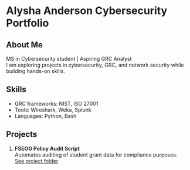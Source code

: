 # Alysha Anderson Cybersecurity Portfolio

## About Me
MS in Cybersecurity student | Aspiring GRC Analyst  
I am exploring projects in cybersecurity, GRC, and network security while building hands-on skills.  

## Skills
- GRC frameworks: NIST, ISO 27001  
- Tools: Wireshark, Weka, Splunk  
- Languages: Python, Bash  

## Projects
1. **FSEOG Policy Audit Script**  
   Automates auditing of student grant data for compliance purposes.  
   [See project folder](Projects/FSEOG-Policy-Audit/README.md)

